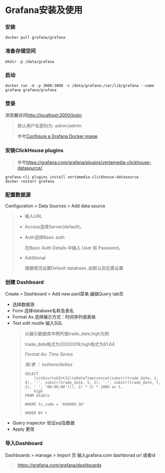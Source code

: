 # Grafana安装及使用

### 安装 
```
docker pull grafana/grafana 
```
### 准备存储空间
```
mkdir -p /data/grafana
```
### 启动
```
docker run -d -p 3000:3000 -v /data/grafana:/var/lib/grafana --name grafana grafana/grafana
```
### 登录
浏览器访问<http://localhost:3000/login>

> 默认用户名密码为: admin/admin
> 
> 参考[Configure a Grafana Docker image](https://grafana.com/docs/grafana/latest/administration/configure-docker/)
### 安装ClickHouse plugins
> 参考<https://grafana.com/grafana/plugins/vertamedia-clickhouse-datasource/>
```
grafana-cli plugins install vertamedia-clickhouse-datasource
docker restart grafana
```
### 配置数据源
Configuration > Data Sources > Add data source 
> - 输入URL
>
> - Access选择Server(default)。
>
> - Auth选择Basic auth
> 
>    在Basic Auth Details 中输入 User 和 Password。
> - Additional
>
>   根据情况设置Default database ,如默认则无需设置
### 创建 Dashboard
Create > Dashboard > Add new panl菜单,编辑Query tab页

- 选择数据源
- Form 选择database名称及表名
- Format As 选择展示方式：时间序列或表格
- Text edit modle 输入SQL
  > 以展示数据库中两列值trade_date,high为例
  >
  > trade_date格式为20200319,high格式为61.64
  >
  > *Format As: Time Series*
  >
  > *库/表  ： tushare/dailies*
  > ```
  > SELECT
  >     (intDiv(toUInt32(toDateTime(concat(substr(trade_date, 1, 4), '-', substr(trade_date, 5, 2), '-', substr(trade_date, 7, 2), ' ', '00:00:00'))), 2) * 2) * 1000 as t,
  >     high
  > FROM $table
  > 
  > WHERE ts_code = '689009.SH'
  > 
  > ORDER BY t
  > ```
- Query inspector 验证sql及数据
- Apply 更改
### 导入Dashboard
Dashboards > manage > Import 页 输入grafana.com dashborad url 或者id
> <https://grafana.com/grafana/dashboards>

